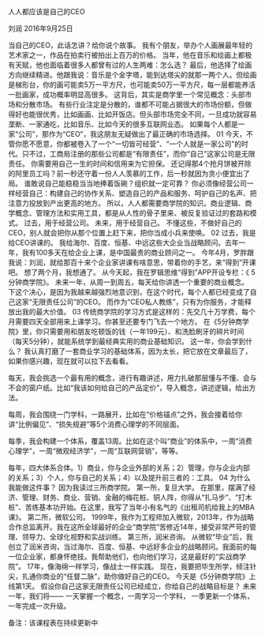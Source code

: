 人人都应该是自己的CEO

刘润
2016年9月25日

当自己的CEO，此话怎讲？给你说个故事。
我有个朋友，举办个人画展最年轻的艺术家之一，作品在拍卖行被拍出上百万的价格。
当年，他在音乐和绘画上都极有天赋，他也面临着很多人都曾有过的人生两难：怎么选？
最后，他选择了绘画方向继续精进。他跟我说：音乐是个金字塔，能到达塔尖的就那一两个人。但绘画是梯形台，你的画可能卖5万一平方尺，也可能卖50万一平方尺，每一层都能养活一批画家，成功概率明显高很多。
这背后，其实是商学里一个常见概念：头部市场和分散市场。
有些行业注定是分散的，谁都不可能占据很大的市场份额，但做得好也能很优秀，比如画画、比如开饭店。但头部市场完全不同，一旦成功就容易垄断、一家通吃，比如音乐、比如今天的很多互联网业态。
如果每个人都是一家“公司”，那作为“CEO”，我这朋友无疑做出了最正确的市场选择。
01
今天，不管你愿不愿意，你都被卷入了一个“一切皆可经营”、“一个人就是一家公司”的时代。只不过，工商局注册的那些公司都是“有限责任”，而你“自己”这家公司是无限责任。
你需要用自己一生的时间和信用来为它担保。
还记得那4个抢月饼被开除的阿里员工吗？前一秒还守着一份人人羡慕的工作，后一秒就因为贪小便宜出了局。
谁敢说自己能稳稳当当地捧着饭碗？组织就一定可靠？
你必须像经营公司一样经营自己：构建自己的协作关系、塑造自己的产品和服务、呵护自己的名声、把注意力投放到产出更高的地方。
所以，人人都需要商学院的知识。商业逻辑、商学概念、管理方法和实用工具，都是从人性的骨子里来、被反复验证过的套路和模式。
过去，用于经营公司。
未来，用于经营自己。
不懂这些，不做好自己的CEO，别人就会把你从那个位置上赶下来，把你当成小兵来使唤。
02
过去，我是给CEO讲课的。
我给海尔、百度、恒基、中远这些大企业当战略顾问。去年一年，我有100多天在给企业上课，是中国最贵的商业顾问之一。
今年4月，罗胖跟我说：刘润，就给那百十来个企业家讲课有啥意思，带着你的手艺，来“得到”开课吧。
想了两个月，我想通了。
从今天起，我在罗辑思维“得到”APP开设专栏：《 5分钟商学院》。
未来一年，从周一到周五，每天给你讲透一个重要的商业概念。
下这个决心，是因为我越来越强烈地意识到，在这个时代，每个人都已经变成了自己这家“无限责任公司”的CEO。
而作为“CEO私人教练”，只有为你服务，才能释放出我的最大价值。
03
传统商学院的学习方式是这样的：先交几十万学费，每个月需要四天全部用来上课学习。你甚至还要专门飞去一个地方。
在《5分钟商学院》里，你只需要用和朋友吃顿饭的钱（一年199元）、和洗脸刷牙的碎片时间（每天5分钟），就能系统学到最经典实用的商业基础知识。
这一年，你会学到什么？
我认真打磨了一套商业学习的基础体系，因为太长，把它放在文章最后了，如果你感兴趣，现在就可以拉下去看看。

每天，我会挑选一个最有用的概念，进行有趣讲述，用力扎破那层懂与不懂、会与不会的窗户纸。比如“我该如何给自己的产品定价”，导入概念，讲述逻辑，给出方法。

每周，我会围绕一门学科，一路展开，比如在“价格锚点”之外，我会接着给你讲“比例偏见”、“损失规避”等5个消费心理学的不同层面。

每季，我会构建一个体系，覆盖13周。比如在这个叫“商业”的体系中，一周“消费心理学”，一周“微观经济学”，一周“互联网营销”，等等。

每年，四大体系合体。1）商业，你与企业外部的关系；2）管理，你与企业内部的关系；3）个人，你与自己的关系；4）以及提升前三者的：工具。
04
为什么我能做这件事？
因为我读过三所商学院。
第一所，复旦大学。
在那里，摆满了经济、管理、财务、商业、营销、金融的梅花桩、铜人阵，你得从“扎马步”、“打木桩”、苦练基本功开始。在这里，我写了当年小有名气的《出租司机给我上的MBA课》。
第二所，微软公司。
1999年，我作为工程师加入微软，2013年，作为战略合作总监离开。我在这所全球最好的企业“商学院”苦修近14年，接受非常严苛的管理、领导力、全球化视野和实战训练。
第三所，润米咨询。
从微软“毕业”后，我创立了润米咨询，当过海尔、百度、恒基、中远好多企业的战略顾问。我面前的每一位企业家，都身怀绝技。我帮助他们，也向他们学习，这是最好的“实战商学院”。
17年，像海绵一样学习，像战士一样实践。
现在，我要把毕生所学，倾注针尖，扎通你商业的“任督二脉”，助你做好自己的CEO。
今天是《5分钟商学院》上线第1天。
假设你自己这家无限责任公司已经成立，你给自己的战略目标是？
未来一年，我们将——
一天掌握一个概念，一周学习一个学科，
一季更新一个体系，一年完成一次升级。




备注：该课程表在持续更新中